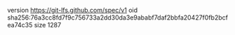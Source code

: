 version https://git-lfs.github.com/spec/v1
oid sha256:76a3cc8fd7f9c756733a2dd30da3e9ababf7daf2bbfa20427f0fb2bcfea74c35
size 1287
